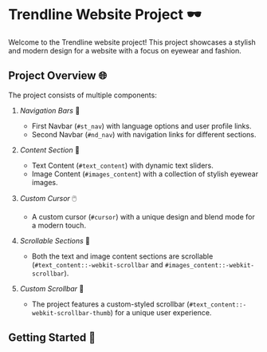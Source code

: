 # Trendline Website Project 🕶️

Welcome to the Trendline website project! This project showcases a stylish and modern design for a website with a focus on eyewear and fashion.

## Project Overview 🌐

The project consists of multiple components:

1. *Navigation Bars* 🚀
   - First Navbar (`#st_nav`) with language options and user profile links.
   - Second Navbar (`#nd_nav`) with navigation links for different sections.

2. *Content Section* 📝
   - Text Content (`#text_content`) with dynamic text sliders.
   - Image Content (`#images_content`) with a collection of stylish eyewear images.

3. *Custom Cursor* 🖱️
   - A custom cursor (`#cursor`) with a unique design and blend mode for a modern touch.

4. *Scrollable Sections* 🔄
   - Both the text and image content sections are scrollable (`#text_content::-webkit-scrollbar` and `#images_content::-webkit-scrollbar`).

5. *Custom Scrollbar* 📜
   - The project features a custom-styled scrollbar (`#text_content::-webkit-scrollbar-thumb`) for a unique user experience.

## Getting Started 🚀
